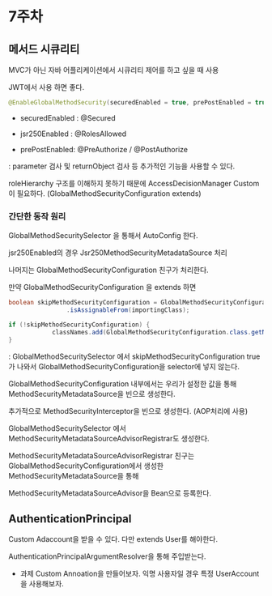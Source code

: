 # 7주차 

## 메서드 시큐리티 

MVC가 아닌 자바 어플리케이션에서 시큐리티 제어를 하고 싶을 때 사용 

JWT에서 사용 하면 좋다. 

~~~Java
@EnableGlobalMethodSecurity(securedEnabled = true, prePostEnabled = true, jsr250Enabled = true)
~~~

- securedEnabled : @Secured

- jsr250Enabled : @RolesAllowed

- prePostEnabled: @PreAuthorize / @PostAuthorize 

: parameter 검사 및 returnObject 검사 등 추가적인 기능을 사용할 수 있다. 

roleHierarchy 구조를 이해하지 못하기 때문에 AccessDecisionManager Custom이 필요하다. (GlobalMethodSecurityConfiguration extends)

### 간단한 동작 원리 

GlobalMethodSecuritySelector 을 통해서 AutoConfig 한다.

jsr250Enabled의 경우 Jsr250MethodSecurityMetadataSource 처리 

나머지는 GlobalMethodSecurityConfiguration 친구가 처리한다.

만약 GlobalMethodSecurityConfiguration 을 extends 하면 

~~~java
boolean skipMethodSecurityConfiguration = GlobalMethodSecurityConfiguration.class
				.isAssignableFrom(importingClass);

if (!skipMethodSecurityConfiguration) {
			classNames.add(GlobalMethodSecurityConfiguration.class.getName());
}
~~~
: GlobalMethodSecuritySelector 에서 skipMethodSecurityConfiguration true가 나와서 GlobalMethodSecurityConfiguration을 selector에 넣지 않는다.


GlobalMethodSecurityConfiguration 내부에서는 우리가 설정한 값을 통해 MethodSecurityMetadataSource을 빈으로 생성한다.

추가적으로 MethodSecurityInterceptor을 빈으로 생성한다. (AOP처리에 사용)

GlobalMethodSecuritySelector 에서 MethodSecurityMetadataSourceAdvisorRegistrar도 생성한다.

MethodSecurityMetadataSourceAdvisorRegistrar 친구는 GlobalMethodSecurityConfiguration에서 생성한 MethodSecurityMetadataSource을 통해


MethodSecurityMetadataSourceAdvisor을 Bean으로 등록한다.



## AuthenticationPrincipal

Custom Adaccount을 받을 수 있다. 다만 extends User를 해야한다.

AuthenticationPrincipalArgumentResolver을 통해 주입받는다. 

- 과제 Custom Annoation을 만들어보자. 익명 사용자일 경우 특정 UserAccount을 사용해보자.



